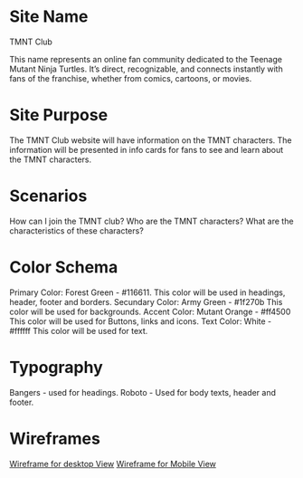 # Site Name

TMNT Club

This name represents an online fan community dedicated to the Teenage Mutant Ninja Turtles. It’s direct,
recognizable, and connects instantly with fans of the franchise, whether from comics, cartoons, or movies.

# Site Purpose

The TMNT Club website will have information on the TMNT characters.
The information will be presented in info cards for fans to see and learn about the TMNT characters.

# Scenarios

How can I join the TMNT club?
Who are the TMNT characters?
What are the characteristics of these characters?

# Color Schema

Primary Color: Forest Green - #116611. This color will be used in headings, header, footer and borders.
Secundary Color: Army Green - #1f270b This color will be used for backgrounds. 
Accent Color: Mutant Orange - #ff4500 This color will be used for Buttons, links and icons.
Text Color: White - #ffffff This color will be used for text.

# Typography

Bangers - used for headings.
Roboto - Used for body texts, header and footer.

# Wireframes

[Wireframe for desktop View](images/homepage_desktop_view.png)
[Wireframe for Mobile View](images/homepage_mobile_view.png)

